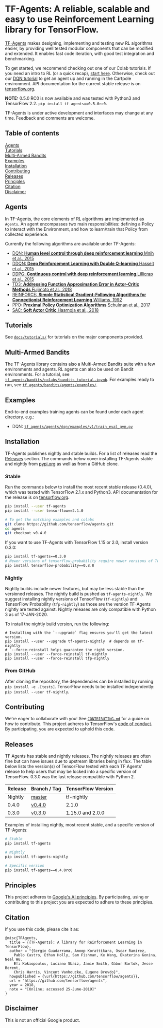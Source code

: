 # TF-Agents: A reliable, scalable and easy to use Reinforcement Learning library for TensorFlow.

[TF-Agents](https://github.com/tensorflow/agents) makes designing, implementing
and testing new RL algorithms easier, by providing well tested modular
components that can be modified and extended. It enables fast code iteration,
with good test integration and benchmarking.

To get started, we recommend checking out one of our Colab tutorials. If you
need an intro to RL (or a quick recap),
[start here](docs/tutorials/0_intro_rl.ipynb). Otherwise, check out our
[DQN tutorial](docs/tutorials/1_dqn_tutorial.ipynb) to get an agent up and
running in the Cartpole environment. API documentation for the current stable
release is on
[tensorflow.org](https://www.tensorflow.org/agents/api_docs/python/tf_agents).

**NOTE:** 0.5.0 RC0 is now available and was tested with Python3 and TensorFlow
2.2. `pip install tf-agents==0.5.0rc0`.

TF-Agents is under active development and interfaces may change at any time.
Feedback and comments are welcome.

## Table of contents

<a href='#Agents'>Agents</a><br>
<a href='#Tutorials'>Tutorials</a><br>
<a href='#Multi-Armed Bandits'>Multi-Armed Bandits</a><br>
<a href='#Examples'>Examples</a><br>
<a href='#Installation'>Installation</a><br>
<a href='#Contributing'>Contributing</a><br>
<a href='#Releases'>Releases</a><br>
<a href='#Principles'>Principles</a><br>
<a href='#Citation'>Citation</a><br>
<a href='#Disclaimer'>Disclaimer</a><br>

<a id='Agents'></a>

## Agents

In TF-Agents, the core elements of RL algorithms are implemented as `Agents`. An
agent encompasses two main responsibilities: defining a Policy to interact with
the Environment, and how to learn/train that Policy from collected experience.

Currently the following algorithms are available under TF-Agents:

*   [DQN: __Human level control through deep reinforcement learning__ Mnih et
    al., 2015](https://deepmind.com/research/dqn/)
*   [DDQN: __Deep Reinforcement Learning with Double Q-learning__ Hasselt et
    al., 2015](https://arxiv.org/abs/1509.06461)
*   [DDPG: __Continuous control with deep reinforcement learning__ Lillicrap et
    al., 2015](https://arxiv.org/abs/1509.02971)
*   [TD3: __Addressing Function Approximation Error in Actor-Critic Methods__
    Fujimoto et al., 2018](https://arxiv.org/abs/1802.09477)
*   [REINFORCE: __Simple Statistical Gradient-Following Algorithms for
    Connectionist Reinforcement Learning__ Williams,
    1992](http://www-anw.cs.umass.edu/~barto/courses/cs687/williams92simple.pdf)
*   [PPO: __Proximal Policy Optimization Algorithms__ Schulman et al., 2017](https://arxiv.org/abs/1707.06347)
*   [SAC: __Soft Actor Critic__ Haarnoja et al., 2018](https://arxiv.org/abs/1812.05905)

<a id='Tutorials'></a>

## Tutorials

See [`docs/tutorials/`](docs/tutorials) for tutorials on the major components
provided.

<a id='Multi-Armed Bandits'></a>

## Multi-Armed Bandits

The TF-Agents library contains also a Multi-Armed Bandits suite with a few
environments and agents. RL agents can also be used on Bandit environments. For
a tutorial, see
[`tf_agents/bandits/colabs/bandits_tutorial.ipynb`](https://github.com/tensorflow/agents/tree/master/tf_agents/bandits/colabs/bandits_tutorial.ipynb).
For examples ready to run, see
[`tf_agents/bandits/agents/examples/`](https://github.com/tensorflow/agents/tree/master/tf_agents/bandits/agents/examples/).

<a id='Examples'></a>

## Examples

End-to-end examples training agents can be found under each agent directory.
e.g.:

*   DQN:
    [`tf_agents/agents/dqn/examples/v1/train_eval_gym.py`](https://github.com/tensorflow/agents/tree/master/tf_agents/agents/dqn/examples/v1/train_eval_gym.py)

<a id='Installation'></a>

## Installation

TF-Agents publishes nightly and stable builds. For a list of releases read the
<a href='#Releases'>Releases</a> section. The commands below cover installing
TF-Agents stable and nightly from [pypi.org](https://pypi.org) as well as from a
GitHub clone.

### Stable

Run the commands below to install the most recent stable release (0.4.0), which
was tested with TensorFlow 2.1.x and Python3. API documentation for the
release is on
[tensorflow.org](https://www.tensorflow.org/agents/api_docs/python/tf_agents).

```bash
pip install --user tf-agents
pip install --user tensorflow==2.1.0

# To get the matching examples and colabs
git clone https://github.com/tensorflow/agents.git
cd agents
git checkout v0.4.0

```

If you want to use TF-Agents with TensorFlow 1.15 or 2.0, install version 0.3.0:

```bash
pip install tf-agents==0.3.0
# Newer versions of tensorflow-probability require newer versions of TensorFlow.
pip install tensorflow-probability==0.8.0
```

### Nightly

Nightly builds include newer features, but may be less stable than the versioned
releases. The nightly build is pushed as `tf-agents-nightly`. We suggest
installing nightly versions of TensorFlow (`tf-nightly`) and TensorFlow
Probability (`tfp-nightly`) as those are the version TF-Agents nightly are
tested against. Nightly releases are only compatible with Python 3 as of
17-JAN-2020.

To install the nightly build version, run the following:

```shell
# Installing with the `--upgrade` flag ensures you'll get the latest version.
pip install --user --upgrade tf-agents-nightly  # depends on tf-nightly
# `--force-reinstall helps guarantee the right version.
pip install --user --force-reinstall tf-nightly
pip install --user --force-reinstall tfp-nightly
```

### From GitHub

After cloning the repository, the dependencies can be installed by running `pip
install -e .[tests]`. TensorFlow needs to be installed independently: `pip
install --user tf-nightly`.

<a id='Contributing'></a>

## Contributing

We're eager to collaborate with you! See [`CONTRIBUTING.md`](CONTRIBUTING.md)
for a guide on how to contribute. This project adheres to TensorFlow's
[code of conduct](CODE_OF_CONDUCT.md). By participating, you are expected to
uphold this code.

<a id='Releases'></a>

## Releases

TF Agents has stable and nightly releases. The nightly releases are often fine
but can have issues due to upstream libraries being in flux. The table below
lists the version(s) of TensorFlow tested with each TF Agents' release to help
users that may be locked into a specific version of TensorFlow. 0.3.0 was the
last release compatible with Python 2.

Release | Branch / Tag                                               | TensorFlow Version
------- | ---------------------------------------------------------- | ------------------
Nightly | [master](https://github.com/tensorflow/agents)             | tf-nightly
0.4.0   | [v0.4.0](https://github.com/tensorflow/agents/tree/v0.4.0) | 2.1.0
0.3.0   | [v0.3.0](https://github.com/tensorflow/agents/tree/v0.3.0) | 1.15.0 and 2.0.0

Examples of installing nightly, most recent stable, and a specific version of
TF-Agents:

```bash
# Stable
pip install tf-agents

# Nightly
pip install tf-agents-nightly

# Specific version
pip install tf-agents==0.4.0rc0

```

<a id='Principles'></a>

## Principles

This project adheres to [Google's AI principles](PRINCIPLES.md). By
participating, using or contributing to this project you are expected to adhere
to these principles.

<a id='Citation'></a>

## Citation

If you use this code, please cite it as:

```
@misc{TFAgents,
  title = {{TF-Agents}: A library for Reinforcement Learning in TensorFlow},
  author = "{Sergio Guadarrama, Anoop Korattikara, Oscar Ramirez,
    Pablo Castro, Ethan Holly, Sam Fishman, Ke Wang, Ekaterina Gonina, Neal Wu,
    Efi Kokiopoulou, Luciano Sbaiz, Jamie Smith, Gábor Bartók, Jesse Berent,
    Chris Harris, Vincent Vanhoucke, Eugene Brevdo}",
  howpublished = {\url{https://github.com/tensorflow/agents}},
  url = "https://github.com/tensorflow/agents",
  year = 2018,
  note = "[Online; accessed 25-June-2019]"
}
```

<a id='Disclaimer'></a>

## Disclaimer

This is not an official Google product.
